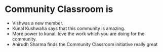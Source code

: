 # Community Classroom is 
- Vishwas a new member.
- Kunal Kushwaha says that this community is amazing.
- More power to kunal. love the work which you are doing for the community.
- Anirudh Sharma finds the Community Classroom initiative really great
